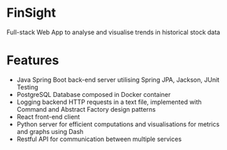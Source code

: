 # FinSight
Full-stack Web App to analyse and visualise trends in historical stock data

# Features
- Java Spring Boot back-end server utilising Spring JPA, Jackson, JUnit Testing
- PostgreSQL Database composed in Docker container
- Logging backend HTTP requests in a text file, implemented with Command and Abstract Factory design patterns
- React front-end client
- Python server for efficient computations and visualisations for metrics and graphs using Dash
- Restful API for communication between multiple services
